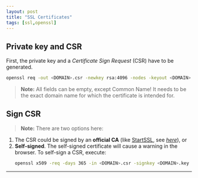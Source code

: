 ```yaml
---
layout: post
title: "SSL Certificates"
tags: [ssl,openssl]
---
```


## Private key and CSR
First, the private key and a *Certificate Sign Request* (CSR) have to be generated.

```bash
openssl req -out <DOMAIN>.csr -newkey rsa:4096 -nodes -keyout <DOMAIN>.key
```

> **Note:** All fields can be empty, except Common Name! It needs to be the exact domain name for which the certificate is intended for.

## Sign CSR
> **Note:** There are two options here: 

1. The CSR could be signed by an **official CA** (like [StartSSL](https://www.startssl.com), see [*here*](/startssl-certificate-validation)), or 
2. **Self-signed**. The self-signed certificate will cause a warning in the browser. To self-sign a CSR, execute:
   ```bash
   openssl x509 -req -days 365 -in <DOMAIN>.csr -signkey <DOMAIN>.key -out <DOMAIN>.crt
   ```

---
